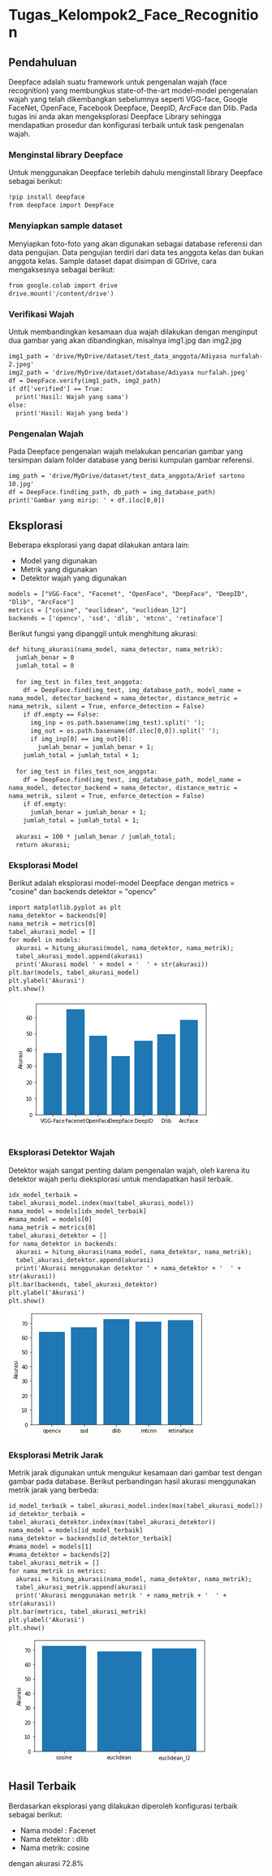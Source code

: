 # Tugas_Kelompok2_Face_Recognition


## Pendahuluan
Deepface adalah suatu framework untuk pengenalan wajah (face recognition) yang membungkus state-of-the-art model-model pengenalan wajah yang telah dikembangkan sebelumnya seperti VGG-face, Google FaceNet, OpenFace, Facebook Deepface, DeepID, ArcFace dan Dlib. Pada tugas ini anda akan mengeksplorasi Deepface Library sehingga mendapatkan prosedur dan konfigurasi terbaik untuk task pengenalan wajah.

### Menginstal library Deepface
Untuk menggunakan Deepface terlebih dahulu menginstall library Deepface sebagai berikut:
```
!pip install deepface
from deepface import DeepFace
```
### Menyiapkan sample dataset
Menyiapkan foto-foto yang akan digunakan sebagai database referensi dan data pengujian. Data pengujian terdiri dari data tes anggota kelas dan bukan anggota kelas. Sample dataset dapat disimpan di GDrive, cara mengaksesnya sebagai berikut:
```
from google.colab import drive
drive.mount('/content/drive')
```
### Verifikasi Wajah
Untuk membandingkan kesamaan dua wajah dilakukan dengan menginput dua gambar yang akan dibandingkan, misalnya img1.jpg dan img2.jpg
```
img1_path = 'drive/MyDrive/dataset/test_data_anggota/Adiyasa nurfalah-2.jpeg'
img2_path = 'drive/MyDrive/dataset/database/Adiyasa nurfalah.jpeg'
df = DeepFace.verify(img1_path, img2_path)
if df['verified'] == True:
  print('Hasil: Wajah yang sama')
else:
  print('Hasil: Wajah yang beda')
```
### Pengenalan Wajah
Pada Deepface pengenalan wajah melakukan pencarian gambar yang tersimpan dalam folder database yang berisi kumpulan gambar referensi.
```
img_path = 'drive/MyDrive/dataset/test_data_anggota/Arief sartono 10.jpg'
df = DeepFace.find(img_path, db_path = img_database_path)
print('Gambar yang mirip: ' + df.iloc[0,0])
```
## Eksplorasi
Beberapa eksplorasi yang dapat dilakukan antara lain:
*	Model yang digunakan
*	Metrik yang digunakan
*	Detektor wajah yang digunakan
```
models = ["VGG-Face", "Facenet", "OpenFace", "DeepFace", "DeepID", "Dlib", "ArcFace"]
metrics = ["cosine", "euclidean", "euclidean_l2"]
backends = ['opencv', 'ssd', 'dlib', 'mtcnn', 'retinaface']
```
Berikut fungsi yang dipanggil untuk menghitung akurasi:
```
def hitung_akurasi(nama_model, nama_detector, nama_metrik):
  jumlah_benar = 0
  jumlah_total = 0

  for img_test in files_test_anggota:
    df = DeepFace.find(img_test, img_database_path, model_name = nama_model, detector_backend = nama_detector, distance_metric = nama_metrik, silent = True, enforce_detection = False)
    if df.empty == False:  
      img_inp = os.path.basename(img_test).split(' ');
      img_out = os.path.basename(df.iloc[0,0]).split(' ');
      if img_inp[0] == img_out[0]:  
        jumlah_benar = jumlah_benar + 1;  
    jumlah_total = jumlah_total + 1; 

  for img_test in files_test_non_anggota:
    df = DeepFace.find(img_test, img_database_path, model_name = nama_model, detector_backend = nama_detector, distance_metric = nama_metrik, silent = True, enforce_detection = False)
    if df.empty:
      jumlah_benar = jumlah_benar + 1; 
    jumlah_total = jumlah_total + 1;
    
  akurasi = 100 * jumlah_benar / jumlah_total;
  return akurasi;
```
### Eksplorasi Model
Berikut adalah eksplorasi model-model Deepface dengan metrics = "cosine" dan backends detektor = "opencv"
```
import matplotlib.pyplot as plt
nama_detektor = backends[0]
nama_metrik = metrics[0]
tabel_akurasi_model = []
for model in models:
  akurasi = hitung_akurasi(model, nama_detektor, nama_metrik);
  tabel_akurasi_model.append(akurasi)
  print('Akurasi model ' + model + '  ' + str(akurasi))
plt.bar(models, tabel_akurasi_model)
plt.ylabel('Akurasi')
plt.show()
```

![eksplorasi model](eksplorasi_model.png)
### Eksplorasi Detektor Wajah
Detektor wajah sangat penting dalam pengenalan wajah, oleh karena itu detektor wajah perlu dieksplorasi untuk mendapatkan hasil terbaik.
```
idx_model_terbaik = tabel_akurasi_model.index(max(tabel_akurasi_model))
nama_model = models[idx_model_terbaik]
#nama_model = models[0]
nama_metrik = metrics[0]
tabel_akurasi_detektor = []
for nama_detektor in backends:
  akurasi = hitung_akurasi(nama_model, nama_detektor, nama_metrik);
  tabel_akurasi_detektor.append(akurasi)
  print('Akurasi menggunakan detektor ' + nama_detektor + '  ' + str(akurasi))
plt.bar(backends, tabel_akurasi_detektor)
plt.ylabel('Akurasi')
plt.show()
```

![eksplorasi detektor](eksplorasi_detektor.png)
### Eksplorasi Metrik Jarak
Metrik jarak digunakan untuk mengukur kesamaan dari gambar test dengan gambar pada database. Berikut perbandingan hasil akurasi menggunakan metrik jarak yang berbeda:
```
id_model_terbaik = tabel_akurasi_model.index(max(tabel_akurasi_model))
id_detektor_terbaik = tabel_akurasi_detektor.index(max(tabel_akurasi_detektor))
nama_model = models[id_model_terbaik]
nama_detektor = backends[id_detektor_terbaik]
#nama_model = models[1]
#nama_detektor = backends[2]
tabel_akurasi_metrik = []
for nama_metrik in metrics:
  akurasi = hitung_akurasi(nama_model, nama_detektor, nama_metrik);
  tabel_akurasi_metrik.append(akurasi)
  print('Akurasi menggunakan metrik ' + nama_metrik + '  ' + str(akurasi))
plt.bar(metrics, tabel_akurasi_metrik)
plt.ylabel('Akurasi')
plt.show()
```

![eksplorasi jarak](eksplorasi_jarak.png)
## Hasil Terbaik
Berdasarkan eksplorasi yang dilakukan diperoleh konfigurasi terbaik sebagai berikut:
*	Nama model : Facenet
*	Nama detektor : dlib
*	Nama metrik: cosine

dengan akurasi 72.8%
